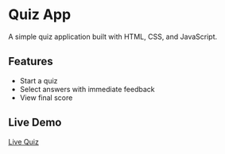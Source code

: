 # Quiz App

A simple quiz application built with HTML, CSS, and JavaScript.

## Features
- Start a quiz
- Select answers with immediate feedback
- View final score

## Live Demo
[Live Quiz](https://kishensjain.github.io/quiz-app/)
